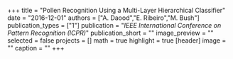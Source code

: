 +++
title = "Pollen Recognition Using a Multi-Layer Hierarchical Classifier"
date = "2016-12-01"
authors = ["A. Daood","E. Ribeiro","M. Bush"]
publication_types = ["1"]
publication = "_IEEE International Conference on Pattern Recognition (ICPR)_"
publication_short = ""
image_preview = ""
selected = false
projects = []
math = true
highlight = true
[header]
image = ""
caption = ""
+++

